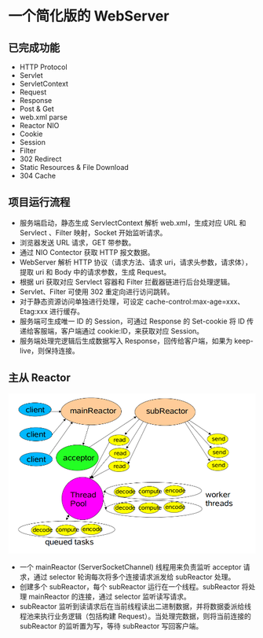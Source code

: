 # 一个简化版的 WebServer

## 已完成功能

- HTTP Protocol
- Servlet
- ServletContext
- Request
- Response
- Post & Get
- web.xml parse
- Reactor NIO
- Cookie
- Session
- Filter
- 302 Redirect
- Static Resources & File Download
- 304 Cache

## 项目运行流程

- 服务端启动，静态生成 ServlectContext 解析 web.xml，生成对应 URL 和 Servlect 、Filter 映射，Socket 开始监听请求。
- 浏览器发送 URL 请求，GET 带参数。
- 通过 NIO Contector 获取 HTTP  报文数据。
- WebServer 解析 HTTP 协议（请求方法、请求 uri，请求头参数，请求体），提取 uri 和 Body 中的请求参数，生成 Request。
- 根据 uri 获取对应 Servlect 容器和 Filter 拦截器链进行后台处理逻辑。
- Servlet、Filter 可使用 302 重定向进行访问跳转。
- 对于静态资源访问单独进行处理，可设定 cache-control:max-age=xxx、Etag:xxx 进行缓存。
- 服务端可生成唯一 ID 的 Session，可通过 Response 的 Set-cookie 将 ID 传递给客服端，客户端通过 cookie:ID，来获取对应 Session。
- 服务端处理完逻辑后生成数据写入 Response，回传给客户端，如果为 keep-live，则保持连接。

## 主从 Reactor



![multi-reactor](assets/multi-reactor.png)

- 一个 mainReactor (ServerSocketChannel) 线程用来负责监听 acceptor 请求，通过 selector 轮询每次将多个连接请求派发给 subReactor 处理。
- 创建多个 subReactor，每个 subReactor 运行在一个线程。subReactor 将处理 mainReactor 的连接，通过 selector 监听读写请求。
- subReactor 监听到读请求后在当前线程读出二进制数据，并将数据委派给线程池来执行业务逻辑（包括构建 Request）。当处理完数据，则将当前连接的 subReactor 的监听置为写，等待 subReactor 写回客户端。

